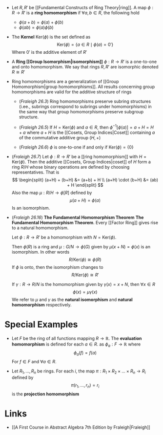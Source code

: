 * Let $R,R'$ be [[Fundamental Constructs of Ring Theory|ring]]. A map $\phi:R\to R'$ is a **ring homomorphism** if $\forall a,b\in R$, the following hold
	* $\phi(a+b)=\phi(a)+\phi(b)$
	* $\phi(ab)=\phi(a)\phi(b)$

* The **Kernel** $\text{Ker}(\phi)$ is the set defined as
  $$
  \text{Ker}(\phi) = \{a\in R\mid \phi(a)=0'\}
  $$
  Where $0'$ is the additive element of $R'$

* A **Ring [[Group Isomorphism|isomorphism]]** $\phi:R\to R'$ is a one-to-one and onto homomorphism. We say that rings $R,R'$ are isomorphic denoted $R\cong R'$ 

* Ring homomorphisms are a generalization of [[Group Homomorphism|group homomorphisms]]. All results concerning group homomorphisms are valid for the additive structure of rings
	* (*Fraleigh 26.3*) Ring homomorphisms preserve subring structures (i.ee., subrings correspond to subrings under homomorphisms) in the same way that group homomorphisms preserve subgroup structure.

	* (*Fraleigh 26.5*) If $H=\text{Ker}(\phi)$ and $a\in R$, then $\phi^{-1}[\phi(a)]=a+H=H+a$ where $a+H$ is the [[Cosets, Group Indices|Coset]] containing $a$ of the commutative additive group $(H,+)$

	* (*Fraleigh 26.6*) $\phi$ is one-to-one if and only if $\text{Ker}(\phi) = \{0\}$

* (*Fraleigh 26.7*) Let $\phi:R\to R'$ be a [[ring homomorphism]] with $H=\text{Ker}(\phi)$. Then the additive [[Cosets, Group Indices|coset]] of $H$ form a ring $R/H$ whose binary operations are defined by choosing representatives. That is
  $$
  \begin{split}
  (a+H) + (b+H) &= (a+b) + H \\
  (a+H) \cdot (b+H) &= (ab) + H
  \end{split}
  $$
  Also the map $\mu:R/H\to \phi[R]$ defined by 
  $$
  \mu(a+H)=\phi(a)
  $$
  Is an isomorphism.



* (*Fraleigh 26.16*) **The Fundamental Homomorphism Theorem** **The Fundamental Homomorphism Theorem**.  Every [[Factor Ring]] gives rise to a natural homomorphism.

  Let $\phi:R\to R'$ be a homomorphism with $N=\text{Ker}(\phi)$. 
  
  Then $\phi(R)$ is a ring and $\mu:G/N\to \phi(G)$ given by $\mu(x+N)=\phi(x)$ is an isomorphism. In other words 
  $$
  R/\text{Ker}(\phi) \cong \phi(R)
  $$
  If $\phi$ is onto, then  the isomorphism changes to 
  $$
  R/\text{Ker}(\phi) \cong R'
  $$
  
  If $\gamma:R\to R/N$ is the homomorphism given by $\gamma(x)=x+N$, then $\forall x\in R$
  $$
  \phi(x)=\mu\gamma(x)
  $$
  We refer to $\mu$ and $\gamma$ as the **natural isomorphism** and **natural homomorphism** respectively. 
# Special Examples
* Let $F$ be the ring of all functions mapping $R\to\mathbb{R}$. The **evaluation homomorphism** is defined for each $a\in R$. as $\phi_a:F\to\mathbb{R}$ where 
  $$
  \phi_a(f) = f(a)
  $$
  For $f\in F$ and $\forall a\in R$.  

* Let $R_1,\dots, R_n$ be rings. For each $i$, the map $\pi:R_1\times R_2\times\dots\times R_n\to R_i$ defined by
  $$
  \pi(r_1,\dots,r_n)=r_i
  $$
  is the **projection homomorphism**


# Links
* [[A First Course in Abstract Algebra 7th Edition by Fraleigh|Fraleigh]]